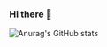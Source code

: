 ### Hi there 👋

![Anurag's GitHub stats](https://github-readme-stats.vercel.app/api?username=minechanjp&show_icons=true&theme=radical)
